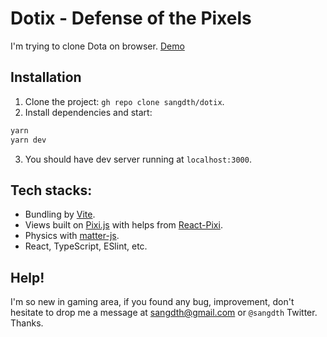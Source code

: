 # Dotix - Defense of the Pixels

I'm trying to clone Dota on browser. [Demo](https://dotix.vercel.app/)

## Installation

1. Clone the project: `gh repo clone sangdth/dotix`.
2. Install dependencies and start:
```bash
yarn
yarn dev
```
3. You should have dev server running at `localhost:3000`.

## Tech stacks:
* Bundling by [Vite](https://github.com/vitejs/vite).
* Views built on [Pixi.js](https://github.com/pixijs/pixi.js) with helps from [React-Pixi](https://github.com/inlet/react-pixi).
* Physics with [matter-js](https://github.com/liabru/matter-js).
* React, TypeScript, ESlint, etc.

## Help!
I'm so new in gaming area, if you found any bug, improvement, don't hesitate to drop me a message at sangdth@gmail.com or `@sangdth` Twitter. Thanks.
